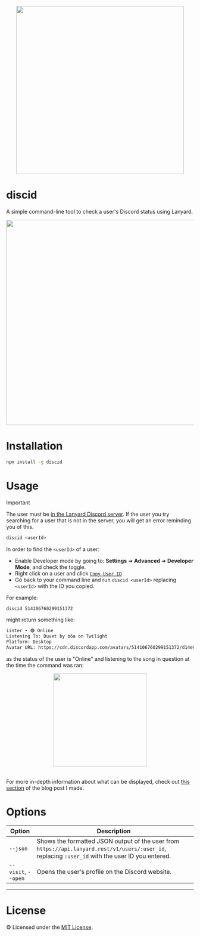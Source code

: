 <div align="center">
<img src="https://github.com/inttter/inttter/assets/73017070/ca176360-4ceb-4a68-b55a-acf9473efe96" width="450">
</div>

# discid

A simple command-line tool to check a user's Discord status using Lanyard.

<div align="center">
<img src="https://github.com/inttter/discid/assets/73017070/0ba576f5-b0b3-48fb-91a2-c90525ccf0ee" width="550">
</div>

# Installation

```bash
npm install -g discid
```

# Usage

> [!IMPORTANT]
> The user must be [in the Lanyard Discord server](https://discord.com/invite/lanyard). If the user you try searching for a user that is not in the server, you will get an error reminding you of this.

```bash
discid <userId>
```

In order to find the ```<userId>``` of a user:

* Enable Developer mode by going to: **Settings** ➔ **Advanced** ➔ **Developer Mode**, and check the toggle.
* Right click on a user and click [```Copy User ID```](https://github.com/inttter/inttter/assets/73017070/0ffacc8d-06c9-4521-97eb-62295aa67b73)
* Go back to your command line and run ```discid <userId>``` replacing ```<userId>``` with the ID you copied.

For example:

```bash
discid 514106760299151372
```

might return something like:

```bash
iinter • 🟢 Online
Listening To: Duvet by bôa on Twilight
Platform: Desktop
Avatar URL: https://cdn.discordapp.com/avatars/514106760299151372/d14e90a16144987f53f5a3700aacc934.png
```

as the status of the user is "Online" and listening to the song in question at the time the command was ran:

<div align="center">
<img src="https://github.com/inttter/discid/assets/73017070/fc9dcd40-b2e0-4da6-97e8-2a518336b988" width="250">
</div>

<br>

For more in-depth information about what can be displayed, check out [this section](https://iinter.me/blog/using-discid#what-else) of the blog post I made.

# Options

| Option  | Description |
| ----------- | ----------- |
| ```--json``` | Shows the formatted JSON output of the user from ```https://api.lanyard.rest/v1/users/:user_id```, replacing ```:user_id``` with the user ID you entered. |
| ```--visit```, ```--open``` | Opens the user's profile on the Discord website. |

---

# License

©️ Licensed under the [MIT License](https://github.com/inttter/discid/blob/master/LICENSE).